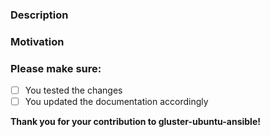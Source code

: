 ### Description

### Motivation

### Please make sure:

- [ ] You tested the changes
- [ ] You updated the documentation accordingly

**Thank you for your contribution to gluster-ubuntu-ansible!**
